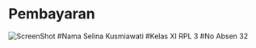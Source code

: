 # Pembayaran
![ScreenShot](https://github.com/xjoliez/Pembayaran/blob/master/byr.PNG "")
#Nama
Selina Kusmiawati
#Kelas
XI RPL 3
#No Absen
32
